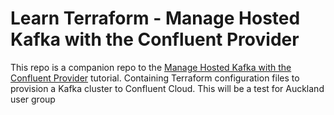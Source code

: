 # Learn Terraform - Manage Hosted Kafka with the Confluent Provider

This repo is a companion repo to the [Manage Hosted Kafka with the Confluent Provider](https://developer.hashicorp.com/terraform/tutorials/applications/confluent-provider) tutorial.
Containing Terraform configuration files to provision a Kafka cluster to Confluent Cloud.
This will be a test for Auckland user group
